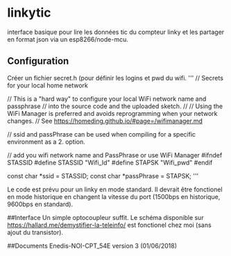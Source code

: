 # linkytic
interface basique pour lire les données tic du compteur linky et les partager en format json via un esp8266/node-mcu.  
## Configuration  
Créer un fichier secret.h (pour définir les logins et pwd du wifi.
'''
// Secrets for your local home network

// This is a "hard way" to configure your local WiFi network name and passphrase
// into the source code and the uploaded sketch.
// 
// Using the WiFi Manager is preferred and avoids reprogramming when your network changes.
// See https://homeding.github.io/#page=/wifimanager.md

// ssid and passPhrase can be used when compiling for a specific environment as a 2. option.

// add you wifi network name and PassPhrase or use WiFi Manager
#ifndef STASSID
#define STASSID "Wifi_Id"
#define STAPSK "Wifi_pwd"
#endif

const char *ssid = STASSID;
const char *passPhrase = STAPSK;
'''

Le code est prévu pour un linky en mode standard. Il devrait être fonctionel en mode historique en changent la vitesse du port (1500bps en historique, 9600bps en standard).  

##Interface
Un simple optocoupleur suffit.
Le schéma disponible sur https://hallard.me/demystifier-la-teleinfo/ est fonctionel chez moi (sans ajout du transistor).

##Documents
Enedis-NOI-CPT_54E version 3 (01/06/2018)




